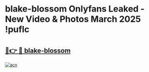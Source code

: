 # blake-blossom Onlyfans Leaked - New Video & Photos March 2025 !puflc

# <h2><a href="https://zwq0un.iuczelnia.edu.pl?title=blake-blossom&ref=puflc">🔗👉 🔴 blake-blossom</a></h2>

[![acn](https://github.com/user-attachments/assets/0f9c940e-d8b0-45ae-aac7-cd30a18b3e1c)](https://zwq0un.iuczelnia.edu.pl?title=blake-blossom&ref=puflc)

